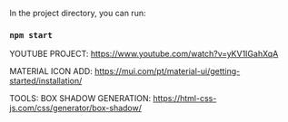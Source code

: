 In the project directory, you can run:
### `npm start`

YOUTUBE PROJECT: 
https://www.youtube.com/watch?v=yKV1IGahXqA

MATERIAL ICON ADD:
https://mui.com/pt/material-ui/getting-started/installation/

TOOLS: 
BOX SHADOW GENERATION:
https://html-css-js.com/css/generator/box-shadow/